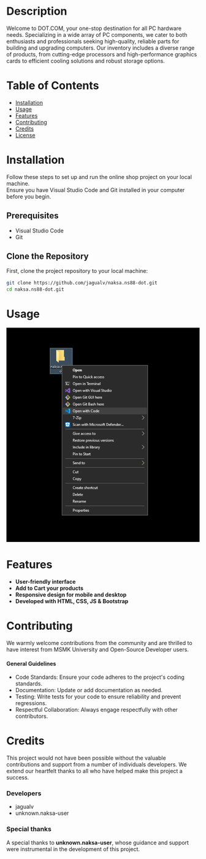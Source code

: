 # Description

Welcome to DOT.COM, your one-stop destination for all PC hardware needs. Specializing in a wide array of PC components, we cater to both enthusiasts and professionals seeking high-quality, reliable parts for building and upgrading computers. 
Our inventory includes a diverse range of products, from cutting-edge processors and high-performance graphics cards to efficient cooling solutions and robust storage options.

# Table of Contents

- [Installation](#installation)
- [Usage](#usage)
- [Features](#features)
- [Contributing](#contributing)
- [Credits](#credits)
- [License](LICENSE)

# Installation 

Follow these steps to set up and run the online shop project on your local machine.  
Ensure you have Visual Studio Code and Git installed in your computer before you begin.

## Prerequisites

- Visual Studio Code
- Git

## Clone the Repository
First, clone the project repository to your local machine:

```bash
git clone https://github.com/jagualv/naksa.ns88-dot.git
cd naksa.ns88-dot.git
```

# Usage

![Usage example](image.png)

# Features

- **User-friendly interface**
- **Add to Cart your products**
- **Responsive design for mobile and desktop**
- **Developed with HTML, CSS, JS & Bootstrap**

# Contributing 
We warmly welcome contributions from the community and are thrilled to have interest from MSMK University and Open-Source Developer users.

#### General Guidelines
- Code Standards: Ensure your code adheres to the project's coding standards.
- Documentation: Update or add documentation as needed.
- Testing: Write tests for your code to ensure reliability and prevent regressions.
- Respectful Collaboration: Always engage respectfully with other contributors.

# Credits

This project would not have been possible without the valuable contributions and support from a number of individuals developers. We extend our heartfelt thanks to all who have helped make this project a success.

### Developers
- jagualv
- unknown.naksa-user

### Special thanks 
A special thanks to **unknown.naksa-user**, whose guidance and support were instrumental in the development of this project.
